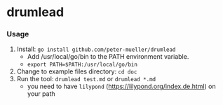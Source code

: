 # drumlead

### Usage
1. Install: `go install github.com/peter-mueller/drumlead`
   - Add /usr/local/go/bin to the PATH environment variable.
   - `export PATH=$PATH:/usr/local/go/bin`
3. Change to example files directory: `cd doc`
4. Run the tool: `drumlead test.md` or `drumlead *.md`
   - you need to have `lilypond` (https://lilypond.org/index.de.html) on your path

